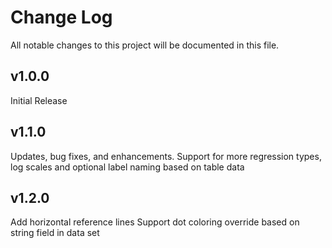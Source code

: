 # Change Log

All notable changes to this project will be documented in this file.

## v1.0.0

Initial Release

## v1.1.0

Updates, bug fixes, and enhancements.
Support for more regression types, log scales and optional label naming based on table data

## v1.2.0

Add horizontal reference lines
Support dot coloring override based on string field in data set
